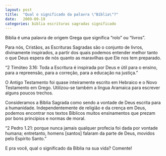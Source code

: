 ```yaml
---
layout: post
title:  "Qual o significado da palavra \"Bíblia\"?"
date:   2009-09-19
categories: biblia escrituras sagradas significado
---
```


Biblia é uma palavra de origem Grega que significa “rolo” ou “livros”.

Para nós, Cristãos, as Escrituras Sagradas são o conjunto de livros, divinamente inspirados, a partir dos quais podemos entender melhor tanto o que Deus espera de nós quanto as maravilhas que Ele nos tem preparado.

“2 Timóteo 3.16: Toda a Escritura é inspirada por Deus e útil para o ensino, para a repreensão, para a correção, para a educação na justiça.”
<!--more-->
O Antigo Testamento foi quase inteiramente escrito em Hebraico e o Novo Testamento em Grego. Utilizou-se também a língua Aramaica para escrever alguns poucos trechos.

Consideramos a Bíblia Sagrada como sendo a vontade de Deus escrita para a humanidade. Independentemente de religião e da crença em Deus, podemos encontrar nos textos Bíblicos muitos ensinamentos que prezam por bons princípios e normas de moral.

“2 Pedro 1.21: porque nunca jamais qualquer profecia foi dada por vontade humana; entretanto, homens [santos] falaram da parte de Deus, movidos pelo Espírito Santo.”

E pra você, qual o significado da Bíblia na sua vida? Comente!
